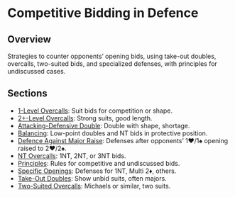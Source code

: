 # Competitive Bidding in Defence

## Overview
Strategies to counter opponents’ opening bids, using take-out doubles, overcalls, two-suited bids, and specialized defenses, with principles for undiscussed cases.

## Sections
- [1-Level Overcalls](overcalls-one-level.md): Suit bids for competition or shape.
- [2+-Level Overcalls](overcalls-two-level.md): Strong suits, good length.
- [Attacking-Defensive Double](attacking-defensive-double.md): Double with shape, shortage.
- [Balancing](balancing.md): Low-point doubles and NT bids in protective position.
- [Defence Against Major Raise](defence-against-major-raise.md): Defenses after opponents’ 1♥/1♠ opening raised to 2♥/2♠.
- [NT Overcalls](nt-overcalls.md): 1NT, 2NT, or 3NT bids.
- [Principles](general-principles.md): Rules for competitive and undiscussed bids.
- [Specific Openings](defence-specific-openings.md): Defenses for 1NT, Multi 2♦, others.
- [Take-Out Doubles](take-out-doubles.md): Show unbid suits, often majors.
- [Two-Suited Overcalls](two-suited-overcalls.md): Michaels or similar, two suits.

